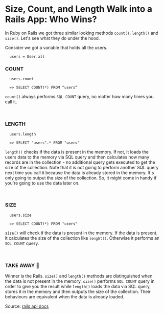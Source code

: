 # Size, Count, and Length Walk into a Rails App: Who Wins?

In Ruby on Rails we got three similar looking methods `count()`, `length()` and `size()`. Let's see what they do under the hood.


Consider we got a variable that holds all the users.
```
  users = User.all
```

### COUNT
```
  users.count

  => SELECT COUNT(*) FROM “users”
```
`count()` always performs `SQL COUNT` query, no matter how many times you call it.

<br>

### LENGTH
```
  users.length

  => SELECT "users".* FROM "users"
```
`length()` checks if the data is present in the memory. If not, it loads the users data to the memory via SQL query and then calculates how many records are in the collection - no additional query gets executed to get the size of the collection. Note that it is not going to perform another SQL query next time you call it because the data is already stored in the memory. It's only going to output the size of the collection. So, it might come in handy if you're going to use the data later on.

<br>

### SIZE
```
  users.size

  => SELECT COUNT(*) FROM "users"
```
`size()` will check if the data is present in the memory. If the data is present, it calculates the size of the collection like `lenght()`. Otherwise it performs an `SQL COUNT` query.

<br>

### TAKE AWAY 🍔
Winner is the Rails. `size()` and `length()` methods are distinguished when the data is not present in the memory. `size()` performs `SQL COUNT` query in order to give you the result while `length()` loads the data via SQL query, stores it in the memory and then outputs the size of the collection. Their behaviours are equivalent when the data is already loaded.


Source: [rails api docs](https://api.rubyonrails.org/)
